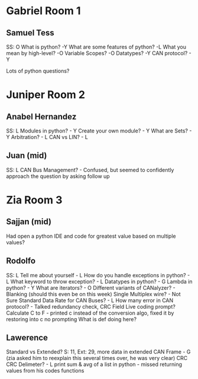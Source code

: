 # Gabriel Room 1

## Samuel Tess

SS: O
What is python?  -Y
What are some features of python? -L
What you mean by high-level? -O
Variable Scopes? -O
Datatypes? -Y
CAN protocol? - Y

Lots of python questions?

# Juniper Room 2

## Anabel Hernandez

SS: L
Modules in python? - Y
Create your own module? - Y
What are Sets? - Y
Arbitration? - L
CAN vs LIN? - L

## Juan (mid)

SS: L
CAN Bus Management? - Confused, but seemed to confidently approach the question by asking follow up


# Zia Room 3

## Sajjan (mid)

Had open a python IDE and code for greatest value based on multiple values?

## Rodolfo

SS: L
Tell me about yourself - L
How do you handle exceptions in python? - L
What keyword to throw exception? - L
Datatypes in python? - G
Lambda in python? - Y
What are iterators? - O
Different variants of CANalyzer? - Blanking (should this even be on this week)
Single Multiplex wire? - Not Sure
Standard Data Rate for CAN Buses? - L
How many error in CAN protocol? - Talked redundancy check, CRC Field
Live coding prompt? Calculate C to F -  printed c instead of the conversion algo, fixed it by restoring into c no prompting
What is def doing here?

## Lawerence

Standard vs Extended? S: 11, Ext: 29, more data in extended CAN Frame - G (zia asked him to reexplain this several times over, he was very clear)
CRC CRC Delimeter? - L 
print sum & avg of a list in python - missed returning values from his codes functions